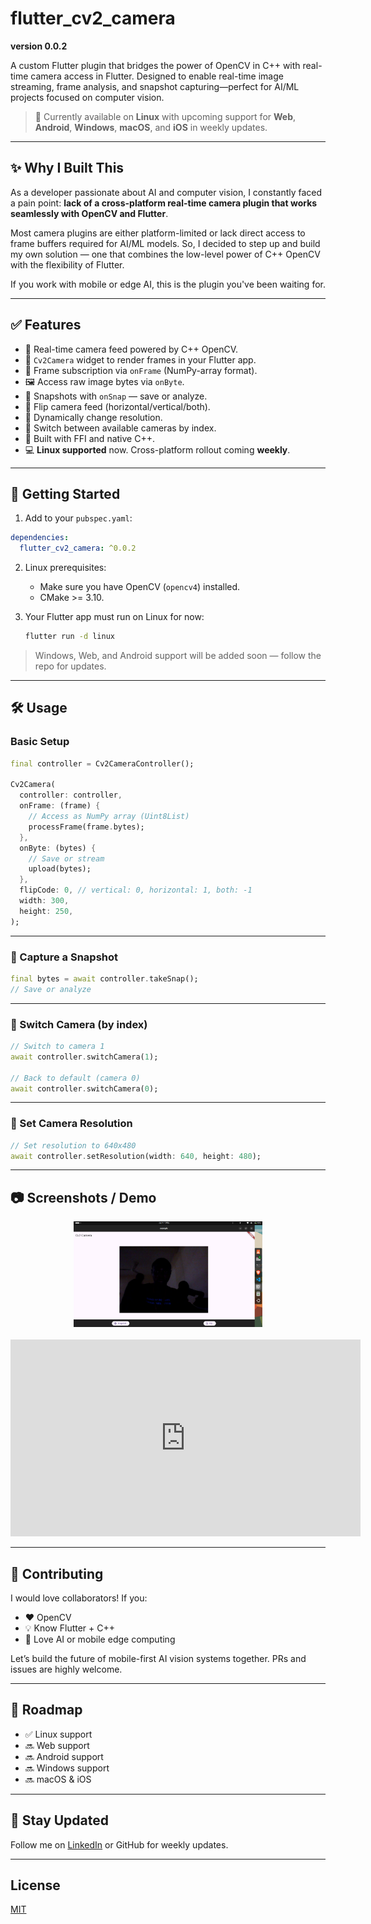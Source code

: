 # flutter\_cv2\_camera

**version 0.0.2**

A custom Flutter plugin that bridges the power of OpenCV in C++ with real-time camera access in Flutter. Designed to enable real-time image streaming, frame analysis, and snapshot capturing—perfect for AI/ML projects focused on computer vision.

> 🚀 Currently available on **Linux** with upcoming support for **Web**, **Android**, **Windows**, **macOS**, and **iOS** in weekly updates.

---

## ✨ Why I Built This

As a developer passionate about AI and computer vision, I constantly faced a pain point: **lack of a cross-platform real-time camera plugin that works seamlessly with OpenCV and Flutter**.

Most camera plugins are either platform-limited or lack direct access to frame buffers required for AI/ML models. So, I decided to step up and build my own solution — one that combines the low-level power of C++ OpenCV with the flexibility of Flutter.

If you work with mobile or edge AI, this is the plugin you've been waiting for.

---

## ✅ Features

* 🔧 Real-time camera feed powered by C++ OpenCV.
* 🎯 `Cv2Camera` widget to render frames in your Flutter app.
* 🔄 Frame subscription via `onFrame` (NumPy-array format).
* 🖼️ Access raw image bytes via `onByte`.
* 📸 Snapshots with `onSnap` — save or analyze.
* 🔄 Flip camera feed (horizontal/vertical/both).
* 📐 Dynamically change resolution.
* 🔁 Switch between available cameras by index.
* 🔌 Built with FFI and native C++.
* 💻 **Linux supported** now. Cross-platform rollout coming **weekly**.

---

## 🚀 Getting Started

1. Add to your `pubspec.yaml`:

```yaml
dependencies:
  flutter_cv2_camera: ^0.0.2
```

2. Linux prerequisites:

   * Make sure you have OpenCV (`opencv4`) installed.
   * CMake >= 3.10.

3. Your Flutter app must run on Linux for now:

   ```bash
   flutter run -d linux
   ```

> Windows, Web, and Android support will be added soon — follow the repo for updates.

---

## 🛠️ Usage

### Basic Setup

```dart
final controller = Cv2CameraController();

Cv2Camera(
  controller: controller,
  onFrame: (frame) {
    // Access as NumPy array (Uint8List)
    processFrame(frame.bytes);
  },
  onByte: (bytes) {
    // Save or stream
    upload(bytes);
  },
  flipCode: 0, // vertical: 0, horizontal: 1, both: -1
  width: 300,
  height: 250,
);
```

---

### 📸 Capture a Snapshot

```dart
final bytes = await controller.takeSnap();
// Save or analyze
```

---

### 🔁 Switch Camera (by index)

```dart
// Switch to camera 1
await controller.switchCamera(1);

// Back to default (camera 0)
await controller.switchCamera(0);
```

---

### 📐 Set Camera Resolution

```dart
// Set resolution to 640x480
await controller.setResolution(width: 640, height: 480);
```

---

## 📷 Screenshots / Demo

<div align="center">
  <img src="screenshots/Screenshot from 2025-07-04 19-07-02.png" width="60%" />
  <br/><br/>
  <iframe width="560" height="315" src="https://www.youtube.com/embed/YLmcxVz2lYQ" frameborder="0" allowfullscreen></iframe>
</div>

---

## 🤝 Contributing

I would love collaborators! If you:

* ❤️ OpenCV
* 💡 Know Flutter + C++
* 🧠 Love AI or mobile edge computing

Let’s build the future of mobile-first AI vision systems together. PRs and issues are highly welcome.

---

## 🔮 Roadmap

* ✅ Linux support
* 🔜 Web support
* 🔜 Android support
* 🔜 Windows support
* 🔜 macOS & iOS

---

## 📩 Stay Updated

Follow me on [LinkedIn](https://www.linkedin.com/in/james-adewara-b0b955290/) or GitHub for weekly updates.

---

## License

[MIT](LICENSE)